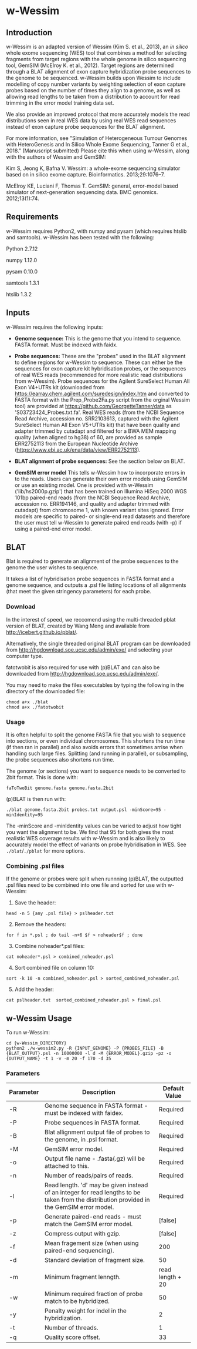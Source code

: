 

# w-Wessim
## Introduction

w-Wessim is an adapted version of Wessim (Kim S. et al., 2013), an *in silico* whole exome sequencing (WES) tool that combines a method for selecting fragments from target regions with the whole genome in silico sequencing tool, GemSIM (McElroy K. et al., 2012). Target regions are determined through a BLAT alignment of exon capture hybridization probe sequences to the genome to be sequenced. w-Wessim builds upon Wessim to include modelling of copy number variants by weighting selection of exon capture probes based on the number of times they align to a genome, as well as allowing read lengths to be taken from a distribution to account for read trimming in the error model training data set. 

We also provide an improved protocol that more accurately models the read distributions seen in real WES data by using real WES read sequences instead of exon capture probe sequences for the BLAT alignment.

For more information, see "Simulation of Heterogeneous Tumour Genomes with HeteroGenesis and In Silico Whole Exome Sequencing, Tanner G et al., 2018." (Manuscript submitted)
Please cite this when using w-Wessim, along with the authors of Wessim and GemSIM:

Kim S, Jeong K, Bafna V. Wessim: a whole-exome sequencing simulator based on in silico exome capture. Bioinformatics. 2013;29:1076–7.

McElroy KE, Luciani F, Thomas T. GemSIM: general, error-model based simulator of next-generation sequencing data. BMC genomics. 2012;13(1):74.


## Requirements

w-Wessim requires Python2, with numpy and pysam (which requires htslib and samtools). w-Wessim has been tested with the following:

Python 2.7.12

numpy 1.12.0

pysam 0.10.0

samtools 1.3.1

htslib 1.3.2

## Inputs

w-Wessim requires the following inputs:

* **Genome sequence:**
This is the genome that you intend to sequence.
FASTA format. Must be indexed with faidx.

* **Probe sequences:**
These are the "probes" used in the BLAT alignment to define regions for w-Wessim to sequence. These can either be the sequences for exon capture kit hybridisation probes, or the sequences of real WES reads (recommended for more realistic read distributions from w-Wessim). Probe sequences for the Agilent SureSelect Human All Exon V4+UTRs kit (downloaded from https://earray.chem.agilent.com/suredesign/index.htm and converted to FASTA format with the Prep\_Probe2Fa.py script from the orginal Wessim tool) are provided at https://github.com/GeorgetteTanner/data as 'S03723424_Probes.txt.fa'. Real WES reads (from the NCBI Sequence Read Archive, accession no. SRR2103613, captured with the Agilent SureSelect Human All Exon V5+UTRs kit) that have been quality and adapter trimmed by cutadapt and filtered for a BWA MEM mapping quality (when aligned to hg38) of 60, are provided as sample ERR2752113 from the European Nucleotide Archive (https://www.ebi.ac.uk/ena/data/view/ERR2752113).

* **BLAT alignment of probe sequences:**
See the section below on BLAT.

* **GemSIM error model**
This tells w-Wessim how to incorporate errors in to the reads. Users can generate their own error models using GemSIM or use an existing model. One is provided with w-Wessim ('lib/hs2000p.gzip') that has been trained on Illumina HiSeq 2000 WGS 101bp paired-end reads (from the NCBI Sequence Read Archive, accession no. ERR194146, and quality and adapter trimmed with cutadapt) from chromosome 1, with known variant sites ignored. Error models are specific to paired- or single-end read datasets and therefore the user must tell w-Wessim to generate paired end reads (with -p) if using a paired-end error model.

## BLAT

Blat is required to generate an alignment of the probe sequences to the genome the user wishes to sequence.

It takes a list of hybridisation probe sequences in FASTA format and a genome sequence, and outputs a .psl file listing locations of all alignments (that meet the given stringency parameters) for each probe.  

### Download

In the interest of speed, we reccomend using the multi-threaded pblat version of BLAT, created by Wang Meng and available from http://icebert.github.io/pblat/.
 
Alternatively, the single threaded original BLAT program can be downloaded from http://hgdownload.soe.ucsc.edu/admin/exe/ and selecting your computer type. 

fatotwobit is also required for use with (p)BLAT and can also be downloaded from http://hgdownload.soe.ucsc.edu/admin/exe/.

You may need to make the files executables by typing the following in the directory of the downloaded file: 

```
chmod a+x ./blat
chmod a+x ./fatotwobit
```


### Usage

It is often helpful to split the genome FASTA file that you wish to sequence into sections, or even individual chromosomes. This shortens the run time (if then ran in parallel) and also avoids errors that sometimes arrise when handling such large files. Splitting (and running in parallel), or subsampling, the probe sequences also shortens run time.

The genome (or sections) you want to sequence needs to be converted to 2bit format. This is done with:

```
faToTwoBit genome.fasta genome.fasta.2bit
```

(p)BLAT is then run with:

```
./blat genome.fasta.2bit probes.txt output.psl -minScore=95 -minIdentity=95
```

The -minScore and -minIdentity values can be varied to adjust how tight you want the alignment to be. We find that 95 for both gives the most realistic WES coverage results with w-Wessim and is also likely to accurately model the effect of variants on probe hybridisation in WES. See ```./blat```/```./pblat``` for more options.

### Combining .psl files

If the genome or probes were split when runnning (p)BLAT, the outputted .psl files need to be combined into one file and sorted for use with w-Wessim:

1.	Save the header:	
```
head -n 5 {any .psl file} > pslheader.txt
```

2. Remove the headers:
```
for f in *.psl ; do tail -n+6 $f > noheader$f ; done 
```

3. Combine noheader*.psl files: 
```
cat noheader*.psl > combined_noheader.psl
```

4. Sort combined file on column 10:
```
sort -k 10 -n combined_noheader.psl > sorted_combined_noheader.psl  
```

5. Add the header:
```
cat pslheader.txt  sorted_combined_noheader.psl > final.psl
```

## w-Wessim Usage

To run w-Wessim:

```
cd {w-Wessim_DIRECTORY}
python2 ./w-wessim2.py -R {INPUT_GENOME} -P {PROBES_FILE} -B {BLAT_OUTPUT}.psl -n 10000000 -l d -M {ERROR_MODEL}.gzip -pz -o {OUTPUT_NAME} -t 1 -v -m 20 -f 170 -d 35
```
### Parameters

|Parameter|Description|Default Value| 
|---|---|---|
|-R|Genome sequence in FASTA format - must be indexed with faidex. |Required
|-P|Probe sequences in FASTA format.|Required
|-B|Blat allignment output file of probes to the genome, in .psl format.|Required
|-M|GemSIM error model.|Required
|-o|Output file name - .fasta(.gz) will be attached to this.|Required
|-n|Number of reads/pairs of reads.|Required
|-l|Read length. 'd' may be given instead of an integer for read lengths to be taken from the distribution provided in the GemSIM error model.|Required
|-p|Generate paired-end reads - must match the GemSIM error model.|[false]
|-z|Compress output with gzip.|[false]
|-f|Mean fragement size (when using paired-end sequencing).|200
|-d|Standard deviation of fragment size.|50
|-m|Minimum fragment lenngth. |read length + 20 
|-w|Minimum required fraction of probe match to be hybridized.|50
|-y|Penalty weight for indel in the hybridization.|2
|-t|Number of threads.|1
|-q|Quality score offset.|33




